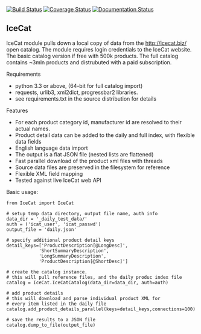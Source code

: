 [![Build Status](https://travis-ci.org/moonlitesolutions/pyIceCat.svg?branch=master)](https://travis-ci.org/moonlitesolutions/pyIceCat)
[![Coverage Status](https://coveralls.io/repos/github/moonlitesolutions/pyIceCat/badge.svg?branch=master)](https://coveralls.io/github/moonlitesolutions/pyIceCat?branch=master)
[![Documentation Status](https://readthedocs.org/projects/pyicecat/badge/)](http://pyicecat.readthedocs.org/en/)

IceCat
------
IceCat module pulls down a local copy of data from the http://icecat.biz/ open catalog.  The module requires login credentials to the IceCat website.  The basic catalog version if free with 500k products.  The full catalog contains ~3mln products and distrubuted with a paid subscription.

Requirements
* python 3.3 or above, (64-bit for full catalog import)
* requests, urlib3, xml2dict,  progressbar2 libraries.
* see requirements.txt in the source distribution for details


Features
* For each product category id, manufacturer id are resolved to their actual names.
* Product detail data can be added to the daily and full index, with flexible data fields
* English language data import
* The output is a flat JSON file (nested lists are flattened)
* Fast parallel download of the product xml files with threads
* Source data files are preserved in the filesystem for reference
* Flexible XML field mapping 
* Tested against live IceCat web API


Basic usage:

	from IceCat import IceCat

	# setup temp data directory, output file name, auth info
	data_dir = '_daily_test_data/'
	auth = ('icat_user', 'icat_passwd')
	output_file = 'daily.json'

	# specify additional product detail keys
	detail_keys=['ProductDescription[@LongDesc]',
				'ShortSummaryDescription',
				'LongSummaryDescription',
				'ProductDescription[@ShortDesc]']

	# create the catalog instance. 
	# this will pull reference files, and the daily produc index file
	catalog = IceCat.IceCatCatalog(data_dir=data_dir, auth=auth)

	# add product details
	# this will download and parse individual product XML for 
	# every item listed in the daily file
	catalog.add_product_details_parallel(keys=detail_keys,connections=100)

	# save the results to a JSON file
	catalog.dump_to_file(output_file)
